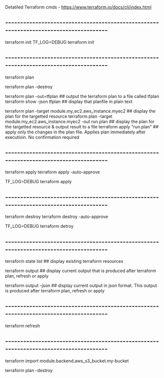Detatiled Terraform cmds - https://www.terraform.io/docs/cli/index.html


## -------------------------------------------------------------------------------------
terraform init
TF_LOG=DEBUG terraform init


## -------------------------------------------------------------------------------------
terraform plan


terraform plan -destroy


terraform plan -out=tfplan      ## output the terraform plan to a file called tfplan
terraform show -json tfplan     ## display that planfile in plain text



terraform plan -target module.my_ec2.aws_instance.myec2                 ## display the plan for the targetted resource
terraform plan -target module.my_ec2.aws_instance.myec2 -out run.plan   ## display the plan for the targetted resource & output result to a file
terraform apply "run.plan"                                              ## apply only the changes in the plan file.  Applies plan immediately after executioin.  No confirmation required

## -------------------------------------------------------------------------------------
terraform apply
terraform apply -auto-approve

TF_LOG=DEBUG terraform apply


## -------------------------------------------------------------------------------------
terraform destroy
terraform destroy -auto-approve

TF_LOG=DEBUG terraform detroy


## -------------------------------------------------------------------------------------
terraform state list        ## display existing terraform resources

terraform output            ## display current output that is produced after terraform plan, refresh or apply

terraform output -json      ## display current output in json format.  This output is produced after terraform plan, refresh or apply
## -------------------------------------------------------------------------------------
terraform refresh


## -------------------------------------------------------------------------------------
terraform import module.backend.aws_s3_bucket.my-bucket <your-imported-s3-bucket-name>





terraform plan -destroy